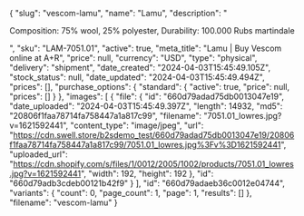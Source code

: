 {
  "slug": "vescom-lamu",
  "name": "Lamu",
  "description": "<p>Composition: 75% wool, 25% polyester, Durability: 100.000 Rubs martindale</p>",
  "sku": "LAM-7051.01",
  "active": true,
  "meta_title": "Lamu | Buy Vescom online at A+R",
  "price": null,
  "currency": "USD",
  "type": "physical",
  "delivery": "shipment",
  "date_created": "2024-04-03T15:45:49.105Z",
  "stock_status": null,
  "date_updated": "2024-04-03T15:45:49.494Z",
  "prices": [],
  "purchase_options": {
    "standard": {
      "active": true,
      "price": null,
      "prices": []
    }
  },
  "images": [
    {
      "file": {
        "id": "660d79adad75db0013047e19",
        "date_uploaded": "2024-04-03T15:45:49.397Z",
        "length": 14932,
        "md5": "20806f1faa78714fa758447a1a817c99",
        "filename": "7051.01_lowres.jpg?v=1621592441",
        "content_type": "image/jpeg",
        "url": "https://cdn.swell.store/b2sdemo_test/660d79adad75db0013047e19/20806f1faa78714fa758447a1a817c99/7051.01_lowres.jpg%3Fv%3D1621592441",
        "uploaded_url": "https://cdn.shopify.com/s/files/1/0012/2005/1002/products/7051.01_lowres.jpg?v=1621592441",
        "width": 192,
        "height": 192
      },
      "id": "660d79adb3cdeb00121b42f9"
    }
  ],
  "id": "660d79adaeb36c0012e04744",
  "variants": {
    "count": 0,
    "page_count": 1,
    "page": 1,
    "results": []
  },
  "filename": "vescom-lamu"
}